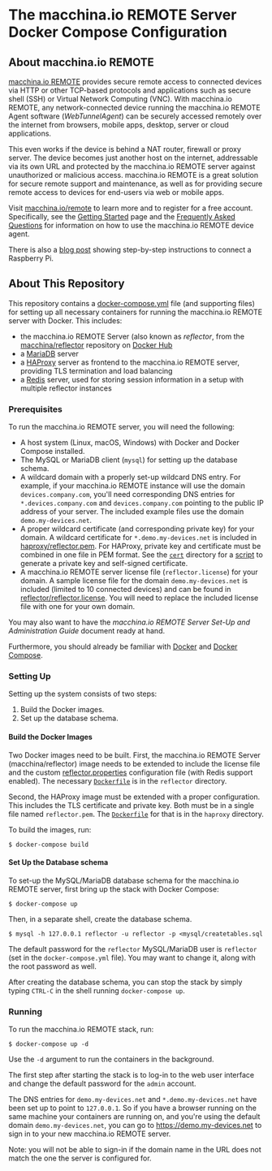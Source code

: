 # The macchina.io REMOTE Server Docker Compose Configuration

## About macchina.io REMOTE

[macchina.io REMOTE](https://macchina.io/remote) provides secure remote access to connected devices
via HTTP or other TCP-based protocols and applications such as secure shell (SSH) or
Virtual Network Computing (VNC). With macchina.io REMOTE, any network-connected device
running the macchina.io REMOTE Agent software (*WebTunnelAgent*)
can be securely accessed remotely over the internet from browsers, mobile apps, desktop,
server or cloud applications.

This even works if the device is behind a NAT router, firewall or proxy server.
The device becomes just another host on the internet, addressable via its own URL and
protected by the macchina.io REMOTE server against unauthorized or malicious access.
macchina.io REMOTE is a great solution for secure remote support and maintenance,
as well as for providing secure remote access to devices for end-users via web or
mobile apps.

Visit [macchina.io/remote](https://macchina.io/remote) to learn more and to register for a free account.
Specifically, see the [Getting Started](https://macchina.io/remote_signup.html) page and the
[Frequently Asked Questions](https://macchina.io/remote_faq.html) for
information on how to use the macchina.io REMOTE device agent.

There is also a [blog post](https://macchina.io/blog/?p=257) showing step-by-step instructions to connect a Raspberry Pi.


## About This Repository

This repository contains a [docker-compose.yml](docker-compose.yml) file (and supporting
files) for setting up all necessary containers for running the macchina.io REMOTE
server with Docker. This includes:

  - the macchina.io REMOTE Server (also known as *reflector*, from the
    [macchina/reflector](https://hub.docker.com/repository/docker/macchina/reflector)
    repository on [Docker Hub](https://hub.docker.com)
  - a [MariaDB](https://hub.docker.com/_/mariadb) server
  - a [HAProxy](https://hub.docker.com/_/haproxy) server as frontend to the
    macchina.io REMOTE server, providing TLS termination and load balancing
  - a [Redis](https://hub.docker.com/_/redis) server, used for storing
    session information in a setup with multiple reflector instances


### Prerequisites

To run the macchina.io REMOTE server, you will need the following:

  - A host system (Linux, macOS, Windows) with Docker and Docker Compose installed.
  - The MySQL or MariaDB client (`mysql`) for setting up the database schema.
  - A wildcard domain with a properly set-up wildcard DNS entry. For example,
    if your macchina.io REMOTE instance will use the domain `devices.company.com`,
    you'll need corresponding DNS entries for `*.devices.company.com` and
    `devices.company.com` pointing to the public IP address of your server.
    The included example files use the domain `demo.my-devices.net`.
  - A proper wildcard certificate (and corresponding private key) for your domain. A
    wildcard certificate for `*.demo.my-devices.net` is included in
    [haproxy/reflector.pem](haproxy/reflector.pem). For HAProxy, private key and
    certificate must be combined in one file in PEM format. See the [`cert`](cert) directory
    for a [script](cert/gencert.sh) to generate a private key and self-signed certificate.
  - A macchina.io REMOTE server license file (`reflector.license`) for your domain.
    A sample license file for the domain `demo.my-devices.net` is included
    (limited to 10 connected devices) and can be found in
    [reflector/reflector.license](reflector/reflector.license).
    You will need to replace the included license file with one for your own
    domain.

You may also want to have the *macchina.io REMOTE Server Set-Up and Administration Guide*
document ready at hand.

Furthermore, you should already be familiar with [Docker](https://docs.docker.com) and
[Docker Compose](https://docs.docker.com/compose/).


### Setting Up

Setting up the system consists of two steps:

  1. Build the Docker images.
  2. Set up the database schema.

#### Build the Docker Images

Two Docker images need to be built. First, the macchina.io REMOTE Server
(macchina/reflector) image needs to be extended to include the license file
and the custom [reflector.properties](reflector/reflector.properties) configuration
file (with Redis support enabled).
The necessary [`Dockerfile`](reflector/Dockerfile) is in the `reflector` directory.

Second, the HAProxy image must be extended with a proper configuration.
This includes the TLS certificate and private key. Both must be in a single file
named `reflector.pem`.
The [`Dockerfile`](haproxy/Dockerfile) for that is in the `haproxy` directory.

To build the images, run:

```
$ docker-compose build
```

#### Set Up the Database schema

To set-up the MySQL/MariaDB database schema for the macchina.io REMOTE server,
first bring up the stack with Docker Compose:

```
$ docker-compose up
```

Then, in a separate shell, create the database schema.

```
$ mysql -h 127.0.0.1 reflector -u reflector -p <mysql/createtables.sql
```

The default password for the `reflector` MySQL/MariaDB user is `reflector`
(set in the `docker-compose.yml` file). You may want to change it, along
with the root password as well.

After creating the database schema, you can stop the stack by simply
typing `CTRL-C` in the shell running `docker-compose up`.

### Running

To run the macchina.io REMOTE stack, run:

```
$ docker-compose up -d
```

Use the `-d` argument to run the containers in the background.

The first step after starting the stack is to log-in to the
web user interface and change the default password for the `admin`
account.

The DNS entries for `demo.my-devices.net` and `*.demo.my-devices.net`
have been set up to point to `127.0.0.1`. So if you have a browser
running on the same machine your containers are running on, and
you're using the default domain `demo.my-devices.net`, you
can go to https://demo.my-devices.net to sign in to your new
macchina.io REMOTE server.

Note: you will not be able to sign-in if the domain name in the
URL does not match the one the server is configured for.
